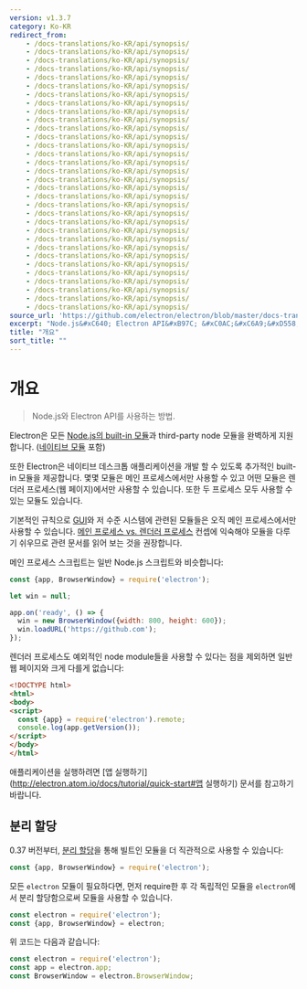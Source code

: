 ```yaml
---
version: v1.3.7
category: Ko-KR
redirect_from:
    - /docs-translations/ko-KR/api/synopsis/
    - /docs-translations/ko-KR/api/synopsis/
    - /docs-translations/ko-KR/api/synopsis/
    - /docs-translations/ko-KR/api/synopsis/
    - /docs-translations/ko-KR/api/synopsis/
    - /docs-translations/ko-KR/api/synopsis/
    - /docs-translations/ko-KR/api/synopsis/
    - /docs-translations/ko-KR/api/synopsis/
    - /docs-translations/ko-KR/api/synopsis/
    - /docs-translations/ko-KR/api/synopsis/
    - /docs-translations/ko-KR/api/synopsis/
    - /docs-translations/ko-KR/api/synopsis/
    - /docs-translations/ko-KR/api/synopsis/
    - /docs-translations/ko-KR/api/synopsis/
    - /docs-translations/ko-KR/api/synopsis/
    - /docs-translations/ko-KR/api/synopsis/
    - /docs-translations/ko-KR/api/synopsis/
    - /docs-translations/ko-KR/api/synopsis/
    - /docs-translations/ko-KR/api/synopsis/
    - /docs-translations/ko-KR/api/synopsis/
    - /docs-translations/ko-KR/api/synopsis/
    - /docs-translations/ko-KR/api/synopsis/
    - /docs-translations/ko-KR/api/synopsis/
    - /docs-translations/ko-KR/api/synopsis/
    - /docs-translations/ko-KR/api/synopsis/
    - /docs-translations/ko-KR/api/synopsis/
    - /docs-translations/ko-KR/api/synopsis/
    - /docs-translations/ko-KR/api/synopsis/
    - /docs-translations/ko-KR/api/synopsis/
    - /docs-translations/ko-KR/api/synopsis/
    - /docs-translations/ko-KR/api/synopsis/
    - /docs-translations/ko-KR/api/synopsis/
source_url: 'https://github.com/electron/electron/blob/master/docs-translations/ko-KR/api/synopsis.md'
excerpt: "Node.js&#xC640; Electron API&#xB97C; &#xC0AC;&#xC6A9;&#xD558;&#xB294; &#xBC29;&#xBC95;."
title: "개요"
sort_title: ""
---
```


# 개요

> Node.js와 Electron API를 사용하는 방법.

Electron은 모든 [Node.js의 built-in 모듈](http://nodejs.org/api/)과 third-party
node 모듈을 완벽하게 지원합니다. ([네이티브 모듈](http://electron.atom.io/docs/tutorial/using-native-node-modules)
포함)

또한 Electron은 네이티브 데스크톱 애플리케이션을 개발 할 수 있도록 추가적인 built-in
모듈을 제공합니다. 몇몇 모듈은 메인 프로세스에서만 사용할 수 있고 어떤 모듈은 렌더러
프로세스(웹 페이지)에서만 사용할 수 있습니다. 또한 두 프로세스 모두 사용할 수 있는
모듈도 있습니다.

기본적인 규칙으로 [GUI][gui]와 저 수준 시스템에 관련된 모듈들은 오직 메인
프로세스에서만 사용할 수 있습니다. [메인 프로세스 vs. 렌더러 프로세스](http://electron.atom.io/docs/tutorial/quick-start#메인-프로세스)
컨셉에 익숙해야 모듈을 다루기 쉬우므로 관련 문서를 읽어 보는 것을 권장합니다.

메인 프로세스 스크립트는 일반 Node.js 스크립트와 비슷합니다:

```javascript
const {app, BrowserWindow} = require('electron');

let win = null;

app.on('ready', () => {
  win = new BrowserWindow({width: 800, height: 600});
  win.loadURL('https://github.com');
});
```

렌더러 프로세스도 예외적인 node module들을 사용할 수 있다는 점을 제외하면 일반 웹
페이지와 크게 다를게 없습니다:

```html
<!DOCTYPE html>
<html>
<body>
<script>
  const {app} = require('electron').remote;
  console.log(app.getVersion());
</script>
</body>
</html>
```

애플리케이션을 실행하려면 [앱 실행하기](http://electron.atom.io/docs/tutorial/quick-start#앱 실행하기)
문서를 참고하기 바랍니다.

## 분리 할당

0.37 버전부터, [분리 할당][destructuring-assignment]을 통해 빌트인 모듈을 더
직관적으로 사용할 수 있습니다:

```javascript
const {app, BrowserWindow} = require('electron');
```

모든 `electron` 모듈이 필요하다면, 먼저 require한 후 각 독립적인 모듈을
`electron`에서 분리 할당함으로써 모듈을 사용할 수 있습니다.

```javascript
const electron = require('electron');
const {app, BrowserWindow} = electron;
 ```

위 코드는 다음과 같습니다:

```javascript
const electron = require('electron');
const app = electron.app;
const BrowserWindow = electron.BrowserWindow;
```

[gui]: https://en.wikipedia.org/wiki/Graphical_user_interface
[destructuring-assignment]: https://developer.mozilla.org/ko/docs/Web/JavaScript/Reference/Operators/Destructuring_assignment
